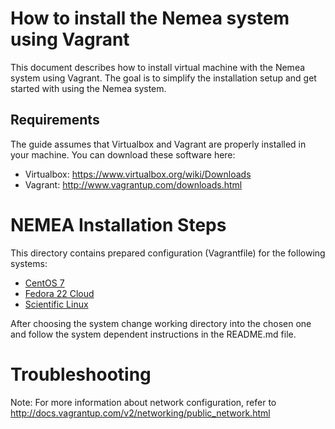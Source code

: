 How to install the Nemea system using Vagrant
=============================================

This document describes how to install virtual machine with the Nemea system using Vagrant.
The goal is to simplify the installation setup and get started with using the Nemea system.

Requirements
------------

The guide assumes that Virtualbox and Vagrant are properly installed in your machine.
You can download these software here:

- Virtualbox: https://www.virtualbox.org/wiki/Downloads
- Vagrant: http://www.vagrantup.com/downloads.html

NEMEA Installation Steps
========================

This directory contains prepared configuration (Vagrantfile) for the following systems:

* [CentOS 7](./CentOS7/)
* [Fedora 22 Cloud](./Fedora22/)
* [Scientific Linux](./ScientificLinux6/)

After choosing the system change working directory into the chosen one and follow the
system dependent instructions in the README.md file.

Troubleshooting
===============

Note: For more information about network configuration, refer to
http://docs.vagrantup.com/v2/networking/public_network.html

